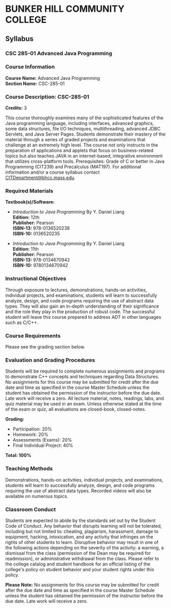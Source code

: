 # BUNKER HILL COMMUNITY COLLEGE
## Syllabus
### CSC 285-01 Advanced Java Programming


### Course Information
**Course Name:** Advanced Java Programming  
**Section Name:** CSC-285-01  
 

### Course Description: CSC-285-01
**Credits:** 3

This course thoroughly examines many of the sophisticated features of the Java programming language, including interfaces, advanced graphics, some data structures, file I/O techniques, multithreading, advanced JDBC Servlets, and Java Server Pages. Students demonstrate their mastery of the material through a series of graded projects and examinations that challenge at an extremely high level. The course not only instructs in the preparation of applications and applets that focus on business-related topics but also teaches JAVA in an internet-based, integrative environment that utilizes cross-platform tools. Prerequisites: Grade of C or better in Java Programming (CIT239) and Precalculus (MAT197). For additional information and/or a course syllabus contact [CITDepartment@bhcc.mass.edu](mailto:CITDepartment@bhcc.mass.edu).

### Required Materials
**Textbook(s)/Software:**

- *Introduction to Java Programming* By Y. Daniel Liang  
  **Edition:** 12th  
  **Publisher:** Pearson  
  **ISBN-13:** 978-0136520238  
  **ISBN-10:** 0136520235

- *Introduction to Java Programming* By Y. Daniel Liang  
  **Edition:** 11th  
  **Publisher:** Pearson  
  **ISBN-13:** 978-0134670942  
  **ISBN-10:** 9780134670942

### Instructional Objectives
Through exposure to lectures, demonstrations, hands-on activities, individual projects, and examinations, students will learn to successfully analyze, design, and code programs requiring the use of abstract data types. They will also gain an in-depth understanding of their significance and the role they play in the production of robust code. The successful student will leave this course prepared to address ADT in other languages such as C/C++.

### Course Requirements
Please see the grading section below.

### Evaluation and Grading Procedures
Students will be required to complete numerous assignments and programs to demonstrate C++ concepts and techniques regarding Data Structures. No assignments for this course may be submitted for credit after the due date and time as specified in the course Master Schedule unless the student has obtained the permission of the instructor before the due date. Late work will receive a zero. All lecture material, notes, readings, labs, and quiz material may be used in an exam. Unless otherwise stated at the time of the exam or quiz, all evaluations are closed-book, closed-notes.

**Grading:**
- Participation: 20%  
- Homework: 20%  
- Assessments (Exams): 20%  
- Final Individual Project: 40%

**Total: 100%**

### Teaching Methods
Demonstrations, hands-on activities, individual projects, and examinations, students will learn to successfully analyze, design, and code programs requiring the use of abstract data types. Recorded videos will also be available on numerous topics.

### Classroom Conduct
Students are expected to abide by the standards set out by the Student Code of Conduct. Any behavior that disrupts learning will not be tolerated, including but not limited to: cheating, plagiarism, harassment, damage to equipment, hacking, intoxication, and any activity that infringes on the rights of other students to learn. Disruptive behavior may result in one of the following actions depending on the severity of the activity: a warning, a dismissal from the class (permission of the Dean may be required for readmission), or administrative withdrawal from the class. Please refer to the college catalog and student handbook for an official listing of the college's policy on student behavior and your student rights under this policy.

**Please Note:**
No assignments for this course may be submitted for credit after the due date and time as specified in the course Master Schedule unless the student has obtained the permission of the instructor before the due date. Late work will receive a zero.

